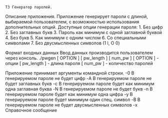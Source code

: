     ТЗ Генератор паролей.

Описание приложения.
Приложение генерирует пароли с длиной, выбираемой пользователем, с возможностью использования дополнительных опций.
Доступные опции генерации пароля:
    1. Без цифр
    2. Без заглавных букв
    3. Пароль как минимум с одной заглавной буквой
    4. Без букв
    5. Как минимум с одним числом
    6. Со специальными символами
    7. Без двусмысленных символов (1 l, O 0)

Формат входных данных
    Ввод данных производится пользователем через консоль.
    ./pwgen [ OPTION ] [ pw_length ] [ num_pw ]
    [ OPTION ] - опции
    [ pw_length ] - длина пароля
    [ num_pw ] - количество паролей

Приложение принимает аргументы командной строки. 
    -0 В генерируемом пароле не будет цифр
    -A В генерируемом пароле не будет заглавных букв
    -с В генерируемом пароле будет как минимум одна заглавная буква
    -N В генерируемом пароле не будет букв
    -n В генерируемом пароле будет как минимум одна цифра
    -y В генерируемом пароле будет минимум один спец. символ
    -B В генерируемом пароле не будет двусмысленных символов
    -x Справочное сообщение
